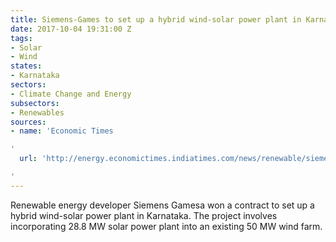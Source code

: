 ```yaml
---
title: Siemens-Games to set up a hybrid wind-solar power plant in Karnataka
date: 2017-10-04 19:31:00 Z
tags:
- Solar
- Wind
states:
- Karnataka
sectors:
- Climate Change and Energy
subsectors:
- Renewables
sources:
- name: 'Economic Times

'
  url: 'http://energy.economictimes.indiatimes.com/news/renewable/siemens-gamesa-bags-wind-solar-hydrid-energy-project-in-karnataka/60841883

'
---
```


Renewable energy developer Siemens Gamesa won a contract to set up a hybrid wind-solar power plant in Karnataka. The project involves incorporating 28.8 MW solar power plant into an existing 50 MW wind farm.
